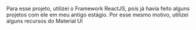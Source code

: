 Para esse projeto, utilizei o Framework ReactJS, pois já havia feito alguns projetos com ele em meu antigo estágio. Por esse mesmo motivo, utilizei alguns recursos do Material UI